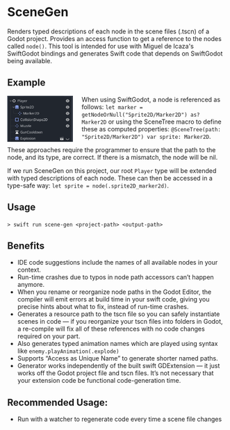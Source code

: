 # SceneGen

Renders typed descriptions of each node in the scene files (.tscn) of a Godot project. Provides an access function to get a reference to the nodes called `node()`. This tool is intended for use with Miguel de Icaza's SwiftGodot bindings and generates Swift code that depends on SwiftGodot being available. 

## Example

<img src="https://raw.githubusercontent.com/PadraigK/SceneGen/main/Images/playerscene.png" alt="A Node Tree in Godot" width="30%" align="left" style="padding-right: 20px;">

When using SwiftGodot, a node is referenced as follows: `let marker = getNodeOrNull("Sprite2D/Marker2D") as? Marker2D` or  using the SceneTree macro to define these as computed properties: `@SceneTree(path: "Sprite2D/Marker2D") var sprite: Marker2D`. 

These approaches require the programmer to ensure that the path to the node, and its type, are correct. If there is a mismatch, the node will be nil. 

If we run SceneGen on this project, our root `Player` type will be extended with typed descriptions of each node. These can then be accessed in a type-safe way: `let sprite = node(.sprite2D_marker2d)`. 

## Usage 

`> swift run scene-gen <project-path> <output-path>`
 
## Benefits
* IDE code suggestions include the names of all available nodes in your context.
* Run-time crashes due to typos in node path accessors can’t happen anymore.
* When you rename or reorganize node paths in the Godot Editor, the compiler will emit errors at build time in your swift code, giving you precise hints about what to fix, instead of run-time crashes.
* Generates a resource path to the tscn file so you can safely instantiate scenes in code — if you reorganize your tscn files into folders in Godot, a re-compile will fix all of these references with no code changes required on your part.
* Also generates typed animation names which are played using syntax like `enemy.playAnimation(.explode)`
* Supports “Access as Unique Name” to generate shorter named paths.
* Generator works independently of the built swift GDExtension — it just works off the Godot project file and tscn files. It’s not necessary that your extension code be functional code-generation time.

## Recommended Usage:
* Run with a watcher to regenerate code every time a scene file changes 